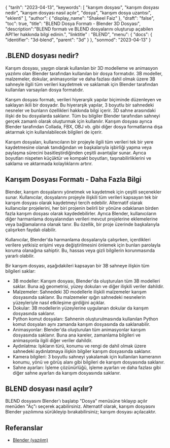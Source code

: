 {
"tarih": "2023-04-13",
  "keywords": [
"karışım dosyası",
"karışım dosyası nedir",
"karışım dosyası nasıl açılır",
"dosya",
"karışım dosya uzantısı",
"eklenti"
],
  "author": {
"display_name": "Shakeel Faiz"
},
"draft": "false",
"toc": true,
"title": "BLEND Dosya Formatı - Blender 3D Dosyası",
  "description":"BLEND formatı ve BLEND dosyalarını oluşturup açabilen API'ler hakkında bilgi edinin.",
"linktitle" : "BLEND",
  "menu": {
    "docs": {
      "identifier": "3d-blend",
      "parent": "3d"
}
},
"sonmod": "2023-04-13"
}

## .BLEND dosyası nedir?

Karışım dosyası, yaygın olarak kullanılan bir 3D modelleme ve animasyon yazılımı olan Blender tarafından kullanılan bir dosya formatıdır. 3B modeller, malzemeler, dokular, animasyonlar ve daha fazlası dahil olmak üzere 3B sahneyle ilgili tüm verileri kaydetmek ve saklamak için Blender tarafından kullanılan varsayılan dosya formatıdır.

Karışım dosyası formatı, verileri hiyerarşik yapılar biçiminde düzenleyen ve saklayan ikili bir dosyadır. Bu hiyerarşik yapılar, 3 boyutlu bir sahnedeki nesneler ve bunların özellikleri hakkında bilgi içerir. 3D sahne arasındaki ilişki de bu dosyalarda saklanır. Tüm bu bilgiler Blender tarafından sahneyi gerçek zamanlı olarak oluşturmak için kullanılır. Karışım dosyası ayrıca Blender tarafından Collada, FBX, OBJ vb. gibi diğer dosya formatlarına dışa aktarmak için kullanılabilecek bilgileri de içerir.

Karışım dosyaları, kullanıcıların bir projeyle ilgili tüm verileri tek bir yere kaydetmesine olanak tanıdığından ve başkalarıyla işbirliği yapma veya paylaşma sürecini basitleştirdiğinden çeşitli avantajlar sunar. Ayrıca boyutları nispeten küçüktür ve kompakt boyutları, taşınabilirliklerini ve saklama ve aktarmada kolaylıklarını artırır.

## Karışım Dosyası Formatı - Daha Fazla Bilgi

Blender, karışım dosyalarını yönetmek ve kaydetmek için çeşitli seçenekler sunar. Kullanıcılar, dosyalarını projeyle ilişkili tüm verileri kapsayan tek bir karışım dosyası olarak kaydetmeyi tercih edebilir. Alternatif olarak kullanıcılar projelerini, her biri projenin belirli bir yönüne odaklanan birden fazla karışım dosyası olarak kaydedebilirler. Ayrıca Blender, kullanıcıların diğer harmanlama dosyalarından verileri mevcut projelerine eklemelerine veya bağlamalarına olanak tanır. Bu özellik, bir proje üzerinde başkalarıyla çalışırken faydalı olabilir.

Kullanıcılar, Blender'da harmanlama dosyalarıyla çalışırken, içerdikleri verilere yetkisiz erişimi veya değiştirilmesini önlemek için bunları parolayla koruma olanağına sahiptir. Bu, hassas veya gizli bilgilerin korunmasında yararlı olabilir.

Bir karışım dosyası, aşağıdakileri kapsayan bir 3B sahneye ilişkin tüm bilgileri saklar:

- 3B modeller: Karışım dosyası, Blender'da oluşturulan tüm 3B modelleri saklar. Buna ağ geometrisi, yüzey dokuları ve diğer ilişkili veriler dahildir.
- Malzemeler: Sahnedeki 3D modellerle ilişkili malzemeler karışım dosyasında saklanır. Bu malzemeler ışığın sahnedeki nesnelerin yüzeyleriyle nasıl etkileşime girdiğini açıklar.
- Dokular: 3B modellerin yüzeylerine uygulanan dokular da karışım dosyasında saklanır.
- Python komut dosyaları: Sahnenin oluşturulmasında kullanılan Python komut dosyaları aynı zamanda karışım dosyasında da saklanabilir.
- Animasyonlar: Blender'da oluşturulan tüm animasyonlar karışım dosyasında saklanır. Buna ana kareler, zamanlama bilgileri ve animasyonla ilgili diğer veriler dahildir.
- Aydınlatma: Işıkların türü, konumu ve rengi de dahil olmak üzere sahnedeki aydınlatmaya ilişkin bilgiler karışım dosyasında saklanır.
- Kamera bilgileri: 3 boyutlu sahneyi yakalamak için kullanılan kameranın konumu, yönü ve görüş alanı gibi bilgileri de karışım dosyasında saklanır.
- Sahne ayarları: İşleme çözünürlüğü, işleme ayarları ve daha fazlası gibi diğer sahne ayarları da karışım dosyasında saklanır.

## BLEND dosyası nasıl açılır?
BLEND dosyasını Blender'ı başlatıp "Dosya" menüsüne tıklayıp açılır menüden "Aç"ı seçerek açabilirsiniz. Alternatif olarak, karışım dosyasını Blender yazılımına sürükleyip bırakabilirsiniz; karışım dosyası açılacaktır.

## Referanslar
* [Blender (yazılım)](https://en.wikipedia.org/wiki/Blender_(software))

